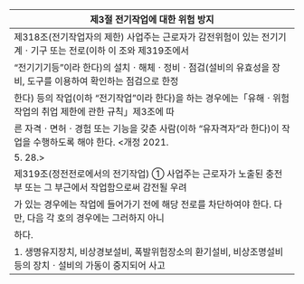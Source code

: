 | 제3절 전기작업에 대한 위험 방지 |
| --- |
| 제318조(전기작업자의 제한) 사업주는 근로자가 감전위험이 있는 전기기계ㆍ기구 또는 전로(이하 이 조와 제319조에서 |
| “전기기기등”이라 한다)의 설치ㆍ해체ㆍ정비ㆍ점검(설비의 유효성을 장비, 도구를 이용하여 확인하는 점검으로 한정 |
| 한다) 등의 작업(이하 “전기작업”이라 한다)을 하는 경우에는「유해ㆍ위험작업의 취업 제한에 관한 규칙」제3조에 따 |
| 른 자격ㆍ면허ㆍ경험 또는 기능을 갖춘 사람(이하 “유자격자”라 한다)이 작업을 수행하도록 해야 한다. <개정 2021. |
| 5. 28.> |
| 제319조(정전전로에서의 전기작업) ① 사업주는 근로자가 노출된 충전부 또는 그 부근에서 작업함으로써 감전될 우려 |
| 가 있는 경우에는 작업에 들어가기 전에 해당 전로를 차단하여야 한다. 다만, 다음 각 호의 경우에는 그러하지 아니 |
| 하다. |
| 1. 생명유지장치, 비상경보설비, 폭발위험장소의 환기설비, 비상조명설비 등의 장치ㆍ설비의 가동이 중지되어 사고 |